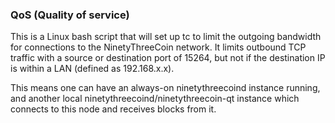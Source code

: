 ### QoS (Quality of service) ###

This is a Linux bash script that will set up tc to limit the outgoing bandwidth for connections to the NinetyThreeCoin network. It limits outbound TCP traffic with a source or destination port of 15264, but not if the destination IP is within a LAN (defined as 192.168.x.x).

This means one can have an always-on ninetythreecoind instance running, and another local ninetythreecoind/ninetythreecoin-qt instance which connects to this node and receives blocks from it.
